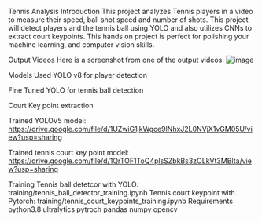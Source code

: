 Tennis Analysis
Introduction
This project analyzes Tennis players in a video to measure their speed, ball shot speed and number of shots. This project will detect players and the tennis ball using YOLO and also utilizes CNNs to extract court keypoints. This hands on project is perfect for polishing your machine learning, and computer vision skills.

Output Videos
Here is a screenshot from one of the output videos:
![image](https://github.com/user-attachments/assets/406ffe34-38af-4e8d-8b34-89707a17837c)


Models Used
YOLO v8 for player detection

Fine Tuned YOLO for tennis ball detection

Court Key point extraction

Trained YOLOV5 model: https://drive.google.com/file/d/1UZwiG1jkWgce9lNhxJ2L0NVjX1vGM05U/view?usp=sharing

Trained tennis court key point model: https://drive.google.com/file/d/1QrTOF1ToQ4plsSZbkBs3zOLkVt3MBlta/view?usp=sharing

Training
Tennis ball detetcor with YOLO: training/tennis_ball_detector_training.ipynb
Tennis court keypoint with Pytorch: training/tennis_court_keypoints_training.ipynb
Requirements
python3.8
ultralytics
pytroch
pandas
numpy
opencv
